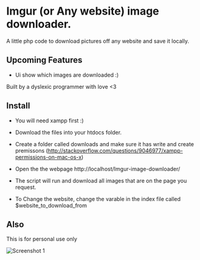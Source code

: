 

Imgur (or Any website) image downloader.
==========

A little php code to download pictures off any website and save it locally.

Upcoming Features
-----------------

-  Ui show which images are downloaded :)


Built by a dyslexic programmer with love <3

Install
--------------
- You will need xampp first :)
- Download the files into your htdocs folder.
- Create a folder called downloads and make sure it has write and create premissons (http://stackoverflow.com/questions/9046977/xampp-permissions-on-mac-os-x)
- Open the the webpage http://localhost/Imgur-image-downloader/
- The script will run and download all images that are on the page you request.

- To Change the website, change the varable in the index file called $website_to_download_from





Also 
-------------
This is for personal use only 

![Screenshot 1](http://s.quickmeme.com/img/dd/dd30902132a77cd3a5a0d724c0c5bec26322d0ea43ef5f80bf073b4ce625b4eb.jpg "Screenshot 1")


